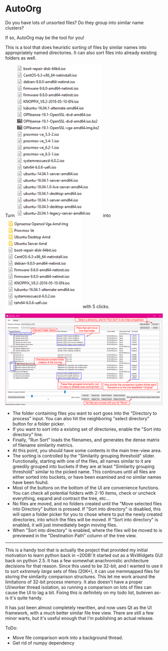 # AutoOrg

Do you have lots of unsorted files? Do they group into similar name clusters?

If so, AutoOrg may be the tool for you!

This is a tool that does heuristic sorting of files by similar names into appropriately named directories. It can also sort files into already existing folders as well.

Turn ![unsorted files](readme_images/unsorted_files.png) into ![this](readme_images/sorted_1.png) with 5 clicks.

![how to](readme_images/sorting_1.png)

 - The folder containing files you want to sort goes into the "Directory to process" input. You can also hit the neighboring "select directory" button for a folder picker.
 - If you want to sort into a existing set of directories, enable the "Sort into directory" line.
 - Finally, "Run Sort" loads the filenames, and generates the dense matrix of filename similarity metrics.
 - At this point, you should have some contents in the main tree-view area.
 - The sorting is controlled by the "Similarity grouping threshold" slider. Functionally, starting with one of the files, all names similar to it are greedily grouped into buckets if they are at least "Similarity grouping threshold" similar to the picked name. This continues until all files are either sorted into buckets, or have been examined and no similar names have been fouhd.
 - Most of the buttons on the bottom of the UI are convenience functions. You can check all potential folders with 2-10 items, check or uncheck everything, expand and contract the tree, etc...
 - No files are moved, and no folders created until the "Move selected files into Directory" button is pressed. If "Sort into directory" is disabled, this will open a folder picker for you to chose where to put the newly created directories, into which the files will be moved. If "Sort into directory" is enabled, it will just immediately begin moving files.
 - When "Sort into directory" is enabled, where the files will be moved to is previewed in the "Destination Path" column of the tree view.

------

This is a handy tool that is actually the project that provided my initial motivation to learn python back in ~2008! It started out as a WxWidgets GUI back on python 2.5. It has a few somewhat anachronistic architecture decisions for that reason. Since this used to be 32-bit, and I wanted to use it to sort *extremely large* sets of files (20K+), it can use memmapped files for storing the similarity comparison structures. This let me work around the limitations of 32-bit process memory. It also doesn't have a proper UI/worker thread isolation, so running a comparison on lots of files can cause the UI to lag a bit. Fixing this is definitely on my todo list, buteven as-is it's quite handy.

It has just been almost completely rewritten, and now uses Qt as the UI framework, with a *much* better similar file tree view. There are still a few minor warts, but it's useful enough that I'm publishing an actual release.

ToDo:
 - Move file comparison work into a background thread.
 - Get rid of numpy dependency
